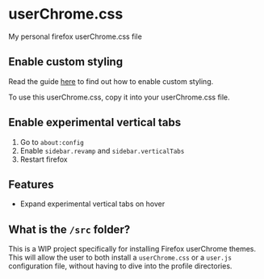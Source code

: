 # userChrome.css
My personal firefox userChrome.css file

## Enable custom styling
Read the guide [here](https://www.reddit.com/r/firefox/wiki/userchrome/) to find out how to enable custom styling.

To use this userChrome.css, copy it into your userChrome.css file.

## Enable experimental vertical tabs
1. Go to `about:config`
2. Enable `sidebar.revamp` and `sidebar.verticalTabs`
3. Restart firefox

## Features
- Expand experimental vertical tabs on hover

## What is the `/src` folder?
This is a WIP project specifically for installing Firefox userChrome themes. This will allow the user to both install a `userChrome.css` or a `user.js` configuration file, without having to dive into the profile directories.